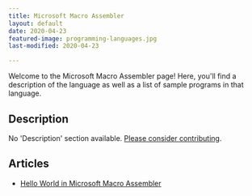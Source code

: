 ```yaml
---
title: Microsoft Macro Assembler
layout: default
date: 2020-04-23
featured-image: programming-languages.jpg
last-modified: 2020-04-23

---
```


Welcome to the Microsoft Macro Assembler page! Here, you'll find a description of the language as well as a list of sample programs in that language.

## Description

No 'Description' section available. [Please consider contributing](https://github.com/TheRenegadeCoder/sample-programs-website).

## Articles

- [Hello World in Microsoft Macro Assembler](https://sampleprograms.io/projects/hello-world/microsoft-macro-assembler)